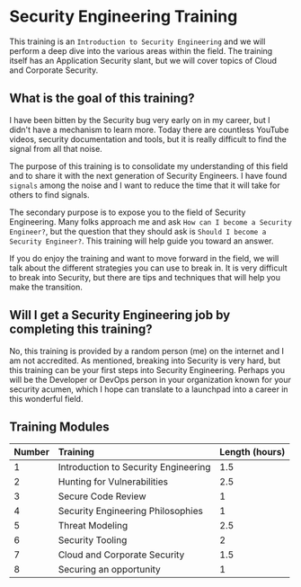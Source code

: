 # Security Engineering Training
This training is an `Introduction to Security Engineering` and we will perform a deep dive into the various areas within the field.  The training itself has an Application Security slant, but we will cover topics of Cloud and Corporate Security.

## What is the goal of this training?
I have been bitten by the Security bug very early on in my career, but I didn't have a mechanism to learn more.  Today there are countless YouTube videos, security documentation and tools, but it is really difficult to find the signal from all that noise.

The purpose of this training is to consolidate my understanding of this field and to share it with the next generation of Security Engineers.  I have found `signals` among the noise and I want to reduce the time that it will take for others to find signals.

The secondary purpose is to expose you to the field of Security Engineering.  Many folks approach me and ask `How can I become a Security Engineer?`, but the question that they should ask is `Should I become a Security Engineer?`.  This training will help guide you toward an answer.  

If you do enjoy the training and want to move forward in the field, we will talk about the different strategies you can use to break in.  It is very difficult to break into Security, but there are tips and techniques that will help you make the transition.

## Will I get a Security Engineering job by completing this training?
No, this training is provided by a random person (me) on the internet and I am not accredited.  As mentioned, breaking into Security is very hard, but this training can be your first steps into Security Engineering.  Perhaps you will be the Developer or DevOps person in your organization known for your security acumen, which I hope can translate to a launchpad into a career in this wonderful field.

## Training Modules

| Number | Training | Length (hours) |
|:--------|:----------|:----------------|
| 1 | Introduction to Security Engineering | 1.5 |
| 2 | Hunting for Vulnerabilities | 2.5 |
| 3 | Secure Code Review | 1 |
| 4 | Security Engineering Philosophies | 1 |
| 5 | Threat Modeling | 2.5 |
| 6 | Security Tooling | 2 |
| 7 | Cloud and Corporate Security | 1.5 |
| 8 | Securing an opportunity | 1 |


